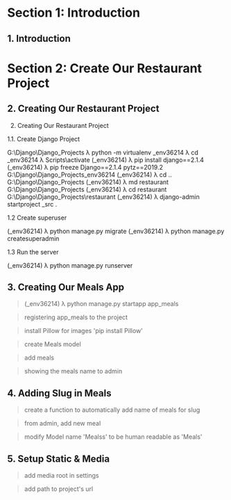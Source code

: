# Section 1: Introduction

## 1. Introduction

# Section 2: Create Our Restaurant Project

## 2. Creating Our Restaurant Project

2. Creating Our Restaurant Project

1.1. Create Django Project

G:\Django\Django_Projects
λ python -m virtualenv _env36214
λ cd _env36214
λ Scripts\activate
(_env36214) λ pip install django==2.1.4
(_env36214) λ pip freeze
Django==2.1.4
pytz==2019.2
G:\Django\Django_Projects\_env36214
(_env36214) λ cd ..
G:\Django\Django_Projects
(_env36214) λ md restaurant
G:\Django\Django_Projects
(_env36214) λ cd restaurant\
G:\Django\Django_Projects\restaurant
(_env36214) λ django-admin startproject _src .

1.2 Create superuser

(_env36214) λ python manage.py migrate
(_env36214) λ python manage.py createsuperadmin

1.3 Run the server

(_env36214) λ python manage.py runserver

## 3. Creating Our Meals App

> (_env36214) λ python manage.py startapp app_meals

> registering app_meals to the project

> install Pillow for images 'pip install Pillow'

> create Meals model

> add meals

> showing the meals name to admin

## 4. Adding Slug in Meals

> create a function to automatically add name of meals for slug

> from admin, add new meal

> modify Model name 'Mealss' to be human readable as 'Meals'

## 5. Setup Static & Media

> add media root in settings

> add path to project's url